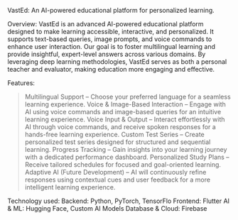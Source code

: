 VastEd: An AI-powered educational platform for personalized learning.

Overview:
VastEd is an advanced AI-powered educational platform designed to make learning accessible, interactive, and personalized. It supports text-based queries, image prompts, and voice commands to enhance user interaction.
Our goal is to foster multilingual learning and provide insightful, expert-level answers across various domains. By leveraging deep learning methodologies, VastEd serves as both a personal teacher and evaluator, making education more engaging and effective.

Features:
> Multilingual Support – Choose your preferred language for a seamless learning experience.
> Voice & Image-Based Interaction – Engage with AI using voice commands and image-based queries for an intuitive learning experience.
> Voice Input & Output – Interact effortlessly with AI through voice commands, and receive spoken responses for a hands-free learning experience.
> Custom Test Series – Create personalized test series designed for structured and sequential learning.
> Progress Tracking – Gain insights into your learning journey with a dedicated performance dashboard.
> Personalized Study Plans – Receive tailored schedules for focused and goal-oriented learning.
> Adaptive AI (Future Development) – AI will continuously refine responses using contextual cues and user feedback for a more intelligent learning experience.

Technology used:
Backend: Python, PyTorch, TensorFlo
Frontend: Flutter
AI & ML: Hugging Face, Custom AI Models
Database & Cloud: Firebase
